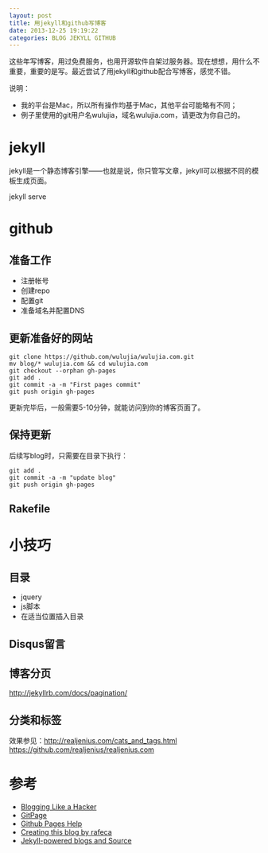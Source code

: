```yaml
---
layout: post
title: 用jekyll和github写博客
date: 2013-12-25 19:19:22
categories: BLOG JEKYLL GITHUB
---
```


这些年写博客，用过免费服务，也用开源软件自架过服务器。现在想想，用什么不重要，重要的是写。最近尝试了用jekyll和github配合写博客，感觉不错。

说明：
- 我的平台是Mac，所以所有操作均基于Mac，其他平台可能略有不同；
- 例子里使用的git用户名wulujia，域名wulujia.com，请更改为你自己的。

# jekyll

jekyll是一个静态博客引擎——也就是说，你只管写文章，jekyll可以根据不同的模板生成页面。

jekyll serve

# github

## 准备工作

- 注册帐号
- 创建repo
- 配置git
- 准备域名并配置DNS

## 更新准备好的网站

	git clone https://github.com/wulujia/wulujia.com.git
	mv blog/* wulujia.com && cd wulujia.com
	git checkout --orphan gh-pages
	git add .
	git commit -a -m "First pages commit"
	git push origin gh-pages

更新完毕后，一般需要5-10分钟，就能访问到你的博客页面了。

## 保持更新

后续写blog时，只需要在目录下执行：

	git add .
	git commit -a -m "update blog"
	git push origin gh-pages
	
## Rakefile

# 小技巧

## 目录

- jquery
- js脚本
- 在适当位置插入目录

## Disqus留言

## 博客分页

http://jekyllrb.com/docs/pagination/

## 分类和标签

效果参见：http://realjenius.com/cats_and_tags.html
https://github.com/realjenius/realjenius.com	

# 参考

- [Blogging Like a Hacker](http://tom.preston-werner.com/2008/11/17/blogging-like-a-hacker.html)
- [GitPage](http://pages.github.com/)
- [Github Pages Help](https://help.github.com/categories/20/articles)
- [Creating this blog by rafeca](http://rafeca.com/2011/11/09/creating-this-blog/)
- [Jekyll-powered blogs and Source](https://github.com/mojombo/jekyll/wiki/Sites)